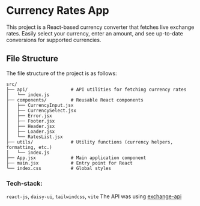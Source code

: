 # Currency Rates App

This project is a React-based currency converter that fetches live exchange rates. Easily select your currency, enter an amount, and see up-to-date conversions for supported currencies.

## File Structure

The file structure of the project is as follows:

```
src/
├── api/                # API utilities for fetching currency rates
│   └── index.js
├── components/         # Reusable React components
│   ├── CurrencyInput.jsx
│   ├── CurrencySelect.jsx
│   ├── Error.jsx
│   ├── Footer.jsx
│   ├── Header.jsx
│   ├── Loader.jsx
│   └── RatesList.jsx
├── utils/              # Utility functions (currency helpers, formatting, etc.)
│   └── index.js
├── App.jsx             # Main application component
├── main.jsx            # Entry point for React
└── index.css           # Global styles
```

### Tech-stack:

`react-js`, `daisy-ui`, `tailwindcss`, `vite`
The API was using [exchange-api](https://github.com/fawazahmed0/exchange-api#readme)
